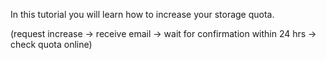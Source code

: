 <!-- TODO by DB -->

In this tutorial you will learn how to increase your storage quota.

(request increase -> receive email -> wait for confirmation within 24 hrs -> check quota online)
